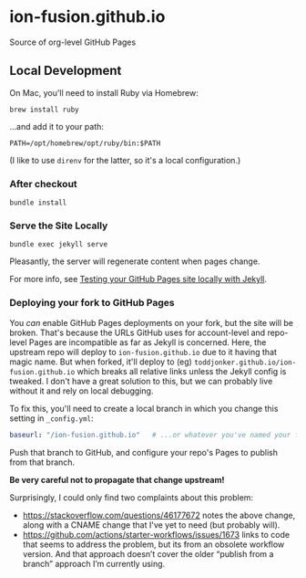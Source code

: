 # ion-fusion.github.io
Source of org-level GitHub Pages

## Local Development

On Mac, you'll need to install Ruby via Homebrew:

```shell
brew install ruby
```

...and add it to your path:

```shell
PATH=/opt/homebrew/opt/ruby/bin:$PATH
```

(I like to use `direnv` for the latter, so it's a local configuration.)


### After checkout

```shell
bundle install
```


### Serve the Site Locally

```shell
bundle exec jekyll serve
```

Pleasantly, the server will regenerate content when pages change.

For more info, see
[Testing your GitHub Pages site locally with Jekyll](https://docs.github.com/en/articles/testing-your-github-pages-site-locally-with-jekyll).


### Deploying your fork to GitHub Pages

You _can_ enable GitHub Pages deployments on your fork, but the site will be broken.
That's because the URLs GitHub uses for account-level and repo-level Pages are incompatible 
as far as Jekyll is concerned. Here, the upstream repo will deploy to `ion-fusion.github.io`
due to it having that magic name. But when forked, it'll deploy to (eg) 
`toddjonker.github.io/ion-fusion.github.io` which breaks all relative links unless the Jekyll
config is tweaked. I don't have a great solution to this, but we can probably live without it
and rely on local debugging.

To fix this, you'll need to create a local branch in which you change this setting in
`_config.yml`:

```yaml
baseurl: "/ion-fusion.github.io"   # ...or whatever you've named your fork
```

Push that branch to GitHub, and configure your repo's Pages to publish from that branch.

**Be very careful not to propagate that change upstream!**

Surprisingly, I could only find two complaints about this problem:

* https://stackoverflow.com/questions/46177672 notes the above change, along with
  a CNAME change that I've yet to need (but probably will).
* https://github.com/actions/starter-workflows/issues/1673 links to code that seems
  to address the problem, but its from an obsolete workflow version. And that approach
  doesn’t cover the older “publish from a branch” approach I’m currently using.

